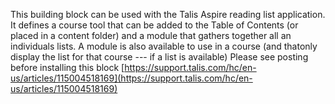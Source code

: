 This building block can be used with the Talis Aspire reading list application. It defines a course tool that can be added to the Table of Contents (or placed in a content folder) and a module that gathers together all an individuals lists. A module is also available to use in a course (and thatonly display the list for that course --- if a list is available)
Please see posting before installing this block [https://support.talis.com/hc/en-us/articles/115004518169](https://support.talis.com/hc/en-us/articles/115004518169)
